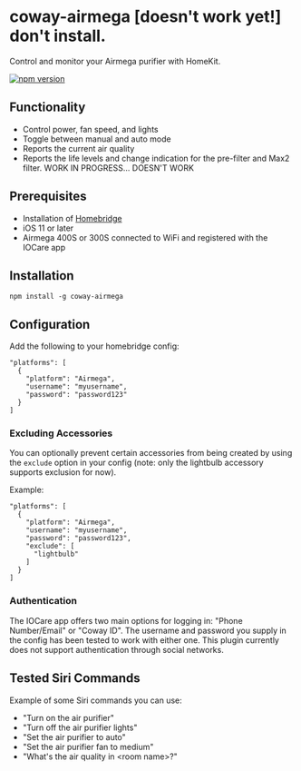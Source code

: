 # coway-airmega [doesn't work yet!] don't install.

Control and monitor your Airmega purifier with HomeKit.

[![npm version](http://img.shields.io/npm/v/coway-airmega.svg)](https://npmjs.org/package/coway-airmega)

## Functionality

* Control power, fan speed, and lights
* Toggle between manual and auto mode
* Reports the current air quality
* Reports the life levels and change indication for the pre-filter and Max2 filter.
WORK IN PROGRESS... DOESN'T WORK

## Prerequisites

* Installation of [Homebridge](https://github.com/nfarina/homebridge)
* iOS 11 or later
* Airmega 400S or 300S connected to WiFi and registered with the IOCare app

## Installation

```
npm install -g coway-airmega
```

## Configuration

Add the following to your homebridge config:

```
"platforms": [
  {
    "platform": "Airmega",
    "username": "myusername",
    "password": "password123"
  }
]
```

### Excluding Accessories

You can optionally prevent certain accessories from being created by using the `exclude` option in your config (note: only the lightbulb accessory supports exclusion for now).

Example:

```
"platforms": [
  {
    "platform": "Airmega",
    "username": "myusername",
    "password": "password123",
    "exclude": [
      "lightbulb"
    ]
  }
]
```

### Authentication

The IOCare app offers two main options for logging in: "Phone Number/Email" or "Coway ID". The username and password you supply in the config has been tested to work with either one. This plugin currently does not support authentication through social networks.

## Tested Siri Commands

Example of some Siri commands you can use:

* "Turn on the air purifier"
* "Turn off the air purifier lights"
* "Set the air purifier to auto"
* "Set the air purifier fan to medium"
* "What's the air quality in \<room name\>?"
